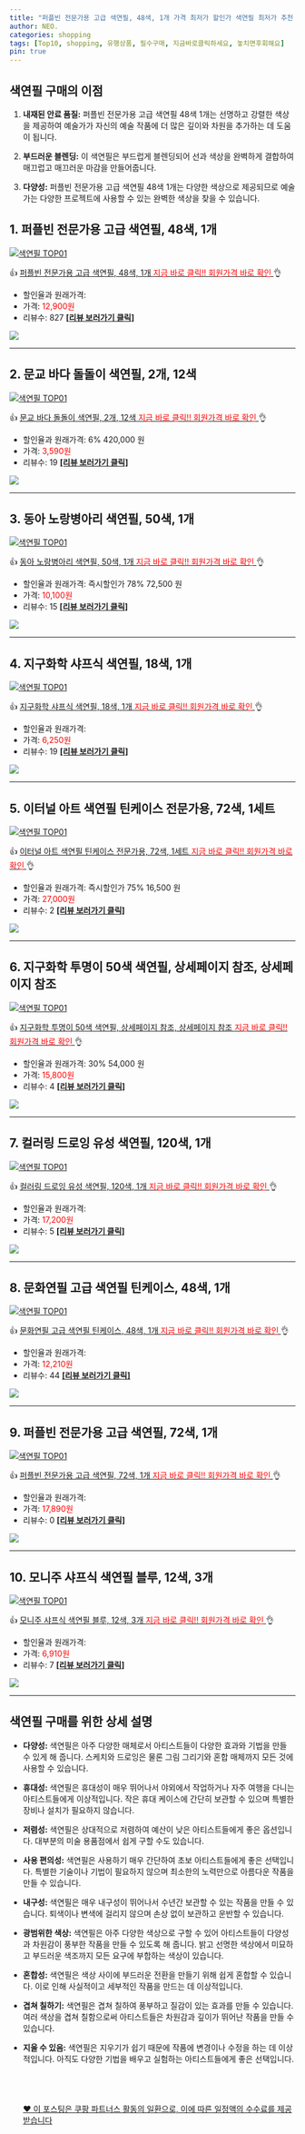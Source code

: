 ```yaml
---
title: "퍼플빈 전문가용 고급 색연필, 48색, 1개 가격 최저가 할인가 색연필 최저가 추천 제품 비교"
author: NEO.
categories: shopping
tags: [Top10, shopping, 유행상품, 필수구매, 지금바로클릭하세요, 놓치면후회해요]
pin: true
---
```

## 색연필 구매의 이점
1. **내재된 안료 품질:** 퍼플빈 전문가용 고급 색연필 48색 1개는 선명하고 강렬한 색상을 제공하여 예술가가 자신의 예술 작품에 더 많은 깊이와 차원을 추가하는 데 도움이 됩니다.

2. **부드러운 블렌딩:** 이 색연필은 부드럽게 블렌딩되어 선과 색상을 완벽하게 결합하여 매끄럽고 매끄러운 마감을 만들어줍니다.

3. **다양성:** 퍼플빈 전문가용 고급 색연필 48색 1개는 다양한 색상으로 제공되므로 예술가는 다양한 프로젝트에 사용할 수 있는 완벽한 색상을 찾을 수 있습니다.

   

## 1. 퍼플빈 전문가용 고급 색연필, 48색, 1개

[![색연필 TOP01](https://thumbnail6.coupangcdn.com/thumbnails/remote/490x490ex/image/retail/images/2351295457054555-2e0b477f-db8e-4609-aa35-6d6d04826369.jpg)](https://link.coupang.com/re/AFFSDP?lptag=AF3617701&subid=GithubCoopas&pageKey=7735370763&traceid=V0-153&itemId=20797035106&vendorItemId=82030430622)


👍 [퍼플빈 전문가용 고급 색연필, 48색, 1개 <font color=red> 지금 바로 클릭!! 회원가격 바로 확인 </font> ](https://link.coupang.com/re/AFFSDP?lptag=AF3617701&subid=GithubCoopas&pageKey=7735370763&traceid=V0-153&itemId=20797035106&vendorItemId=82030430622) 👌 


- 할인율과 원래가격: 
- 가격: <span style='color:red'>12,900원</span>
- 리뷰수: 827  [**[리뷰 보러가기 클릭]**](https://link.coupang.com/re/AFFSDP?lptag=AF3617701&subid=GithubCoopas&pageKey=7735370763&traceid=V0-153&itemId=20797035106&vendorItemId=82030430622)

[![](/discount_price.png)](https://link.coupang.com/re/AFFSDP?lptag=AF3617701&subid=GithubCoopas&pageKey=7735370763&traceid=V0-153&itemId=20797035106&vendorItemId=82030430622)

---


   

## 2. 문교 바다 돌돌이 색연필, 2개, 12색

[![색연필 TOP01](https://thumbnail9.coupangcdn.com/thumbnails/remote/490x490ex/image/rs_quotation_api/gtxypk7h/1cb739dc1aa9430a9bc807df0739c3ea.jpg)](https://link.coupang.com/re/AFFSDP?lptag=AF3617701&subid=GithubCoopas&pageKey=6962876664&traceid=V0-153&itemId=16957370915&vendorItemId=84134624050)


👍 [문교 바다 돌돌이 색연필, 2개, 12색 <font color=red> 지금 바로 클릭!! 회원가격 바로 확인 </font> ](https://link.coupang.com/re/AFFSDP?lptag=AF3617701&subid=GithubCoopas&pageKey=6962876664&traceid=V0-153&itemId=16957370915&vendorItemId=84134624050) 👌 


- 할인율과 원래가격: 6%  420,000   원
- 가격: <span style='color:red'>3,590원</span>
- 리뷰수: 19  [**[리뷰 보러가기 클릭]**](https://link.coupang.com/re/AFFSDP?lptag=AF3617701&subid=GithubCoopas&pageKey=6962876664&traceid=V0-153&itemId=16957370915&vendorItemId=84134624050)

[![](/discount_price.png)](https://link.coupang.com/re/AFFSDP?lptag=AF3617701&subid=GithubCoopas&pageKey=6962876664&traceid=V0-153&itemId=16957370915&vendorItemId=84134624050)

---


   

## 3. 동아 노랑병아리 색연필, 50색, 1개

[![색연필 TOP01](https://thumbnail8.coupangcdn.com/thumbnails/remote/490x490ex/image/retail/images/10467020625034193-96acc543-ff6a-49e8-b921-08eea33ea2c6.jpg)](https://link.coupang.com/re/AFFSDP?lptag=AF3617701&subid=GithubCoopas&pageKey=6241494178&traceid=V0-153&itemId=493749499&vendorItemId=4252791944)


👍 [동아 노랑병아리 색연필, 50색, 1개 <font color=red> 지금 바로 클릭!! 회원가격 바로 확인 </font> ](https://link.coupang.com/re/AFFSDP?lptag=AF3617701&subid=GithubCoopas&pageKey=6241494178&traceid=V0-153&itemId=493749499&vendorItemId=4252791944) 👌 


- 할인율과 원래가격: 즉시할인가 78%  72,500   원
- 가격: <span style='color:red'>10,100원</span>
- 리뷰수: 15  [**[리뷰 보러가기 클릭]**](https://link.coupang.com/re/AFFSDP?lptag=AF3617701&subid=GithubCoopas&pageKey=6241494178&traceid=V0-153&itemId=493749499&vendorItemId=4252791944)

[![](/discount_price.png)](https://link.coupang.com/re/AFFSDP?lptag=AF3617701&subid=GithubCoopas&pageKey=6241494178&traceid=V0-153&itemId=493749499&vendorItemId=4252791944)

---


   

## 4. 지구화학 샤프식 색연필, 18색, 1개

[![색연필 TOP01](https://thumbnail10.coupangcdn.com/thumbnails/remote/490x490ex/image/retail/images/2022/10/12/11/4/b054eb1e-994b-4bcf-aeee-e349a90b0ace.jpg)](https://link.coupang.com/re/AFFSDP?lptag=AF3617701&subid=GithubCoopas&pageKey=6837717497&traceid=V0-153&itemId=16250696909&vendorItemId=83443894372)


👍 [지구화학 샤프식 색연필, 18색, 1개 <font color=red> 지금 바로 클릭!! 회원가격 바로 확인 </font> ](https://link.coupang.com/re/AFFSDP?lptag=AF3617701&subid=GithubCoopas&pageKey=6837717497&traceid=V0-153&itemId=16250696909&vendorItemId=83443894372) 👌 


- 할인율과 원래가격: 
- 가격: <span style='color:red'>6,250원</span>
- 리뷰수: 19  [**[리뷰 보러가기 클릭]**](https://link.coupang.com/re/AFFSDP?lptag=AF3617701&subid=GithubCoopas&pageKey=6837717497&traceid=V0-153&itemId=16250696909&vendorItemId=83443894372)

[![](/discount_price.png)](https://link.coupang.com/re/AFFSDP?lptag=AF3617701&subid=GithubCoopas&pageKey=6837717497&traceid=V0-153&itemId=16250696909&vendorItemId=83443894372)

---


   

## 5. 이터널 아트 색연필 틴케이스 전문가용, 72색, 1세트

[![색연필 TOP01](https://thumbnail9.coupangcdn.com/thumbnails/remote/490x490ex/image/retail/images/273003290365033-a7458812-4765-4670-9b4d-7f52f0ad713e.jpg)](https://link.coupang.com/re/AFFSDP?lptag=AF3617701&subid=GithubCoopas&pageKey=6210706003&traceid=V0-153&itemId=12378424882&vendorItemId=79648151941)


👍 [이터널 아트 색연필 틴케이스 전문가용, 72색, 1세트 <font color=red> 지금 바로 클릭!! 회원가격 바로 확인 </font> ](https://link.coupang.com/re/AFFSDP?lptag=AF3617701&subid=GithubCoopas&pageKey=6210706003&traceid=V0-153&itemId=12378424882&vendorItemId=79648151941) 👌 


- 할인율과 원래가격: 즉시할인가 75%  16,500   원
- 가격: <span style='color:red'>27,000원</span>
- 리뷰수: 2  [**[리뷰 보러가기 클릭]**](https://link.coupang.com/re/AFFSDP?lptag=AF3617701&subid=GithubCoopas&pageKey=6210706003&traceid=V0-153&itemId=12378424882&vendorItemId=79648151941)

[![](/discount_price.png)](https://link.coupang.com/re/AFFSDP?lptag=AF3617701&subid=GithubCoopas&pageKey=6210706003&traceid=V0-153&itemId=12378424882&vendorItemId=79648151941)

---


   

## 6. 지구화학 투명이 50색 색연필, 상세페이지 참조, 상세페이지 참조

[![색연필 TOP01](https://thumbnail8.coupangcdn.com/thumbnails/remote/490x490ex/image/vendor_inventory/5d93/fd9dd53de2491a6a15f0092b75b8097ee55ec6d68b3b64b03630a089bc58.jpg)](https://link.coupang.com/re/AFFSDP?lptag=AF3617701&subid=GithubCoopas&pageKey=5772914913&traceid=V0-153&itemId=9813645962&vendorItemId=77638708184)


👍 [지구화학 투명이 50색 색연필, 상세페이지 참조, 상세페이지 참조 <font color=red> 지금 바로 클릭!! 회원가격 바로 확인 </font> ](https://link.coupang.com/re/AFFSDP?lptag=AF3617701&subid=GithubCoopas&pageKey=5772914913&traceid=V0-153&itemId=9813645962&vendorItemId=77638708184) 👌 


- 할인율과 원래가격: 30%  54,000   원
- 가격: <span style='color:red'>15,800원</span>
- 리뷰수: 4  [**[리뷰 보러가기 클릭]**](https://link.coupang.com/re/AFFSDP?lptag=AF3617701&subid=GithubCoopas&pageKey=5772914913&traceid=V0-153&itemId=9813645962&vendorItemId=77638708184)

[![](/discount_price.png)](https://link.coupang.com/re/AFFSDP?lptag=AF3617701&subid=GithubCoopas&pageKey=5772914913&traceid=V0-153&itemId=9813645962&vendorItemId=77638708184)

---


   

## 7. 컬러링 드로잉 유성 색연필, 120색, 1개

[![색연필 TOP01](https://thumbnail7.coupangcdn.com/thumbnails/remote/490x490ex/image/retail/images/3752846227498249-96175219-0d43-42e7-a053-d91bf333b238.jpg)](https://link.coupang.com/re/AFFSDP?lptag=AF3617701&subid=GithubCoopas&pageKey=5151027922&traceid=V0-153&itemId=7078235640&vendorItemId=79687036961)


👍 [컬러링 드로잉 유성 색연필, 120색, 1개 <font color=red> 지금 바로 클릭!! 회원가격 바로 확인 </font> ](https://link.coupang.com/re/AFFSDP?lptag=AF3617701&subid=GithubCoopas&pageKey=5151027922&traceid=V0-153&itemId=7078235640&vendorItemId=79687036961) 👌 


- 할인율과 원래가격: 
- 가격: <span style='color:red'>17,200원</span>
- 리뷰수: 5  [**[리뷰 보러가기 클릭]**](https://link.coupang.com/re/AFFSDP?lptag=AF3617701&subid=GithubCoopas&pageKey=5151027922&traceid=V0-153&itemId=7078235640&vendorItemId=79687036961)

[![](/discount_price.png)](https://link.coupang.com/re/AFFSDP?lptag=AF3617701&subid=GithubCoopas&pageKey=5151027922&traceid=V0-153&itemId=7078235640&vendorItemId=79687036961)

---


   

## 8. 문화연필 고급 색연필 틴케이스, 48색, 1개

[![색연필 TOP01](https://thumbnail8.coupangcdn.com/thumbnails/remote/490x490ex/image/retail/images/195410633831247-ce522ae5-7926-42db-9128-e5d0ed9619a5.jpg)](https://link.coupang.com/re/AFFSDP?lptag=AF3617701&subid=GithubCoopas&pageKey=4018151&traceid=V0-153&itemId=19644172&vendorItemId=3006365660)


👍 [문화연필 고급 색연필 틴케이스, 48색, 1개 <font color=red> 지금 바로 클릭!! 회원가격 바로 확인 </font> ](https://link.coupang.com/re/AFFSDP?lptag=AF3617701&subid=GithubCoopas&pageKey=4018151&traceid=V0-153&itemId=19644172&vendorItemId=3006365660) 👌 


- 할인율과 원래가격: 
- 가격: <span style='color:red'>12,210원</span>
- 리뷰수: 44  [**[리뷰 보러가기 클릭]**](https://link.coupang.com/re/AFFSDP?lptag=AF3617701&subid=GithubCoopas&pageKey=4018151&traceid=V0-153&itemId=19644172&vendorItemId=3006365660)

[![](/discount_price.png)](https://link.coupang.com/re/AFFSDP?lptag=AF3617701&subid=GithubCoopas&pageKey=4018151&traceid=V0-153&itemId=19644172&vendorItemId=3006365660)

---


   

## 9. 퍼플빈 전문가용 고급 색연필, 72색, 1개

[![색연필 TOP01](https://thumbnail8.coupangcdn.com/thumbnails/remote/490x490ex/image/retail/images/2350406717028720-f52652d0-f2de-4585-9814-5540dae80d23.jpg)](https://link.coupang.com/re/AFFSDP?lptag=AF3617701&subid=GithubCoopas&pageKey=7735370763&traceid=V0-153&itemId=20797049719&vendorItemId=82030430605)


👍 [퍼플빈 전문가용 고급 색연필, 72색, 1개 <font color=red> 지금 바로 클릭!! 회원가격 바로 확인 </font> ](https://link.coupang.com/re/AFFSDP?lptag=AF3617701&subid=GithubCoopas&pageKey=7735370763&traceid=V0-153&itemId=20797049719&vendorItemId=82030430605) 👌 


- 할인율과 원래가격: 
- 가격: <span style='color:red'>17,890원</span>
- 리뷰수: 0  [**[리뷰 보러가기 클릭]**](https://link.coupang.com/re/AFFSDP?lptag=AF3617701&subid=GithubCoopas&pageKey=7735370763&traceid=V0-153&itemId=20797049719&vendorItemId=82030430605)

[![](/discount_price.png)](https://link.coupang.com/re/AFFSDP?lptag=AF3617701&subid=GithubCoopas&pageKey=7735370763&traceid=V0-153&itemId=20797049719&vendorItemId=82030430605)

---


   

## 10. 모니주 샤프식 색연필 블루, 12색, 3개

[![색연필 TOP01](https://thumbnail9.coupangcdn.com/thumbnails/remote/490x490ex/image/rs_quotation_api/taseygcd/984a4d4d67d04629a126097419c3d161.jpg)](https://link.coupang.com/re/AFFSDP?lptag=AF3617701&subid=GithubCoopas&pageKey=6939453929&traceid=V0-153&itemId=16822143545&vendorItemId=84002240925)


👍 [모니주 샤프식 색연필 블루, 12색, 3개 <font color=red> 지금 바로 클릭!! 회원가격 바로 확인 </font> ](https://link.coupang.com/re/AFFSDP?lptag=AF3617701&subid=GithubCoopas&pageKey=6939453929&traceid=V0-153&itemId=16822143545&vendorItemId=84002240925) 👌 


- 할인율과 원래가격: 
- 가격: <span style='color:red'>6,910원</span>
- 리뷰수: 7  [**[리뷰 보러가기 클릭]**](https://link.coupang.com/re/AFFSDP?lptag=AF3617701&subid=GithubCoopas&pageKey=6939453929&traceid=V0-153&itemId=16822143545&vendorItemId=84002240925)

[![](/discount_price.png)](https://link.coupang.com/re/AFFSDP?lptag=AF3617701&subid=GithubCoopas&pageKey=6939453929&traceid=V0-153&itemId=16822143545&vendorItemId=84002240925)

---
## 색연필 구매를 위한 상세 설명
* **다양성:** 색연필은 아주 다양한 매체로서 아티스트들이 다양한 효과와 기법을 만들 수 있게 해 줍니다. 스케치와 드로잉은 물론 그림 그리기와 혼합 매체까지 모든 것에 사용할 수 있습니다.

* **휴대성:** 색연필은 휴대성이 매우 뛰어나서 야외에서 작업하거나 자주 여행을 다니는 아티스트들에게 이상적입니다. 작은 휴대 케이스에 간단히 보관할 수 있으며 특별한 장비나 설치가 필요하지 않습니다.

* **저렴성:** 색연필은 상대적으로 저렴하여 예산이 낮은 아티스트들에게 좋은 옵션입니다. 대부분의 미술 용품점에서 쉽게 구할 수도 있습니다.

* **사용 편의성:** 색연필은 사용하기 매우 간단하여 초보 아티스트들에게 좋은 선택입니다. 특별한 기술이나 기법이 필요하지 않으며 최소한의 노력만으로 아름다운 작품을 만들 수 있습니다.

* **내구성:** 색연필은 매우 내구성이 뛰어나서 수년간 보관할 수 있는 작품을 만들 수 있습니다. 퇴색이나 변색에 걸리지 않으며 손상 없이 보관하고 운반할 수 있습니다.

* **광범위한 색상:** 색연필은 아주 다양한 색상으로 구할 수 있어 아티스트들이 다양성과 차원감이 풍부한 작품을 만들 수 있도록 해 줍니다. 밝고 선명한 색상에서 미묘하고 부드러운 색조까지 모든 요구에 부합하는 색상이 있습니다.

* **혼합성:** 색연필은 색상 사이에 부드러운 전환을 만들기 위해 쉽게 혼합할 수 있습니다. 이로 인해 사실적이고 세부적인 작품을 만드는 데 이상적입니다.

* **겹쳐 칠하기:** 색연필은 겹쳐 칠하여 풍부하고 질감이 있는 효과를 만들 수 있습니다. 여러 색상을 겹쳐 칠함으로써 아티스트들은 차원감과 깊이가 뛰어난 작품을 만들 수 있습니다.

* **지울 수 있음:** 색연필은 지우기가 쉽기 때문에 작품에 변경이나 수정을 하는 데 이상적입니다. 아직도 다양한 기법을 배우고 실험하는 아티스트들에게 좋은 선택입니다.<br><br><br><br><br> [ ❤  이 포스팅은 쿠팡 파트너스 활동의 일환으로, 이에 따른 일정액의 수수료를 제공받습니다](https://link.coupang.com/a/bcEFyh)